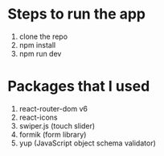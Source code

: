 # Steps to run the app

1. clone the repo
2. npm install
3. npm run dev

# Packages that I used

1. react-router-dom v6
2. react-icons
3. swiper.js (touch slider)
4. formik (form library)
5. yup (JavaScript object schema validator)
